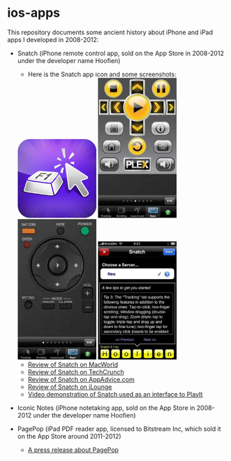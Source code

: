 # ios-apps
This repository documents some ancient history about iPhone and iPad apps I developed in 2008-2012:

* Snatch (iPhone remote control app, sold on the App Store in 2008-2012 under the developer name Hoofien)

  * Here is the Snatch app icon and some screenshots:

  <img src="https://github.com/danromik/ios-apps/blob/main/images/snatch-icon.jpg?raw=true" width=180>
  <img src="https://github.com/danromik/ios-apps/blob/main/images/snatch-screenshot1.jpeg?raw=true" width=180>
  <img src="https://github.com/danromik/ios-apps/blob/main/images/snatch-screenshot2.jpeg?raw=true" width=180>
  <img src="https://github.com/danromik/ios-apps/blob/main/images/snatch-screenshot3.jpg?raw=true" width=180>

  * [Review of Snatch on MacWorld](https://www.macworld.com/article/195696/snatch.html)
  * [Review of Snatch on TechCrunch](https://techcrunch.com/2009/01/20/iphone-app-review-snatch/)
  * [Review of Snatch on AppAdvice.com](https://appadvice.com/appnn/2009/05/hidden-gems-snatch-screams-and-so-much-more)
  * [Review of Snatch on iLounge](https://www.ilounge.com/index.php/articles/comments/iphone-gems-every-iphone-ipod-touch-mouse-and-trackpad-app-reviewed)
  * [Video demonstration of Snatch used as an interface to PlayIt](https://youtu.be/VRlyP2gQeA0?si=imB35T63521ITViS)
* Iconic Notes (iPhone notetaking app, sold on the App Store in 2008-2012 under the developer name Hoofien)
* PagePop (iPad PDF reader app, licensed to Bitstream Inc, which sold it on the App Store around 2011-2012)
  * [A press release about PagePop](https://www.businesswire.com/news/home/20110909005604/en/Pageflex-to-Demonstrate-Pioneering-Mobile-to-Print™-Solution-at-Graph-Expo)
